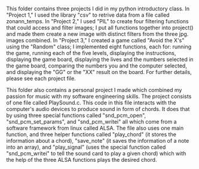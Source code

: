 This folder contains three projects I did in my python introductory class. In "Project 1," I used the library "csv" to retrive data from a file called zonann_temps. In "Project 2,"
I used "PIL" to create four filtering functions that could access and filter images; I put all functions together into project() and made them create a new image with distinct filters from the three
jpg. images combined. In "Project 3," I created a game called "Avoid the X's" using the "Random" class; I implemented eight functions, each for: running the game, running each of the five levels,
displaying the instructions, displaying the game board, displaying the lives and the numbers selected in the game board, comparing the numbers you and the computer selected, and displaying
the "GG" or the "XX" result on the board. For further details, please see each project file. 

This folder also contains a personal project I made which combined my passion for music with my software engineering skills. The project consists of one file called PlaySound.c. This code in this file interacts with the computer's audio devices to produce sound in form of chords. It does that by using three special functions called "snd_pcm_open", "snd_pcm_set_params", and "snd_pcm_writei" all which come from a software framework from linux called ALSA. The file also uses one main function, and three helper functions called "play_chord" (it stores the information about a chord), "save_note" (it saves the information of a note into an array), and "play_signal" (uses the special function called "snd_pcm_writei" to tell the sound card to play a given chord) which with the help of the three ALSA functions plays the desired chord.
